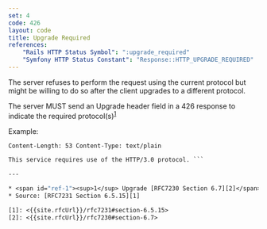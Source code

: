 ```yaml
---
set: 4
code: 426
layout: code
title: Upgrade Required
references:
    "Rails HTTP Status Symbol": ":upgrade_required"
    "Symfony HTTP Status Constant": "Response::HTTP_UPGRADE_REQUIRED"
---
```


The server refuses to perform the request using the current protocol but
might be willing to do so after the client upgrades to a different
protocol.

The server MUST send an Upgrade header field in a 426 response to
indicate the required protocol(s)<sup>[1](#ref-1)</sup>

Example:

``` HTTP/1.1 426 Upgrade Required Upgrade: HTTP/3.0 Connection: Upgrade
Content-Length: 53 Content-Type: text/plain

This service requires use of the HTTP/3.0 protocol. ```

---

* <span id="ref-1"><sup>1</sup> Upgrade [RFC7230 Section 6.7][2]</span>
* Source: [RFC7231 Section 6.5.15][1]

[1]: <{{site.rfcUrl}}/rfc7231#section-6.5.15>
[2]: <{{site.rfcUrl}}/rfc7230#section-6.7>
